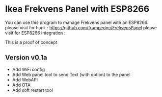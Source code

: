 # Ikea Frekvens Panel with ESP8266

You can use this program to manage Frekvens panel with an ESP8266.
please visit for hack : https://github.com/frumperino/FrekvensPanel
please visit for ESP8266 integration : 

This is a proof of concept



## Version v0.1a

* Add WiFi config
* Add Web panel tool to send Text (with option) to the panel
* Add WebAPI
* Add OTA
* Add soft restart tool




